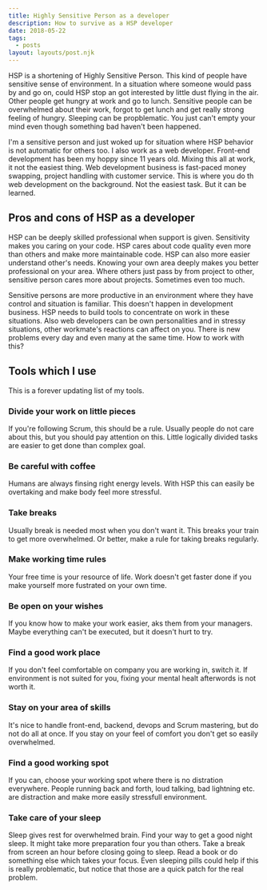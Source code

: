 ```yaml
---
title: Highly Sensitive Person as a developer
description: How to survive as a HSP developer
date: 2018-05-22
tags:
  - posts
layout: layouts/post.njk
---
```


HSP is a shortening of Highly Sensitive Person. This kind of people have sensitive sense of environment. In a situation where someone would pass by and go on, could HSP stop an got interested by little dust flying in the air. Other people get hungry at work and go to lunch. Sensitive people can be overwhelmed about their work, forgot to get lunch and get really strong feeling of hungry. Sleeping can be propblematic. You just can't empty your mind even though something bad haven't been happened.

I'm a sensitive person and just woked up for situation where HSP behavior is not automatic for others too. I also work as a web developer. Front-end development has been my hoppy since 11 years old. Mixing this all at work, it not the easiest thing. Web development business is fast-paced money swapping, project handling with customer service. This is where you do th web development on the background. Not the easiest task. But it can be learned.

## Pros and cons of HSP as a developer

HSP can be deeply skilled professional when support is given. Sensitivity makes you caring on your code. HSP cares about code quality even more than others and make more maintainable code. HSP can also more easier understand other's needs. Knowing your own area deeply makes you better professional on your area. Where others just pass by from project to other, sensitive person cares more about projects. Sometimes even too much.

Sensitive persons are more productive in an environment where they have control and situation is familiar. This doesn't happen in development business. HSP needs to build tools to concentrate on work in these situations. Also web developers can be own personalities and in stressy situations, other workmate's reactions can affect on you. There is new problems every day and even many at the same time. How to work with this?

## Tools which I use

This is a forever updating list of my tools.

### Divide your work on little pieces

If you're following Scrum, this should be a rule. Usually people do not care about this, but you should pay attention on this. Little logically divided tasks are easier to get done than complex goal.

### Be careful with coffee

Humans are always finsing right energy levels. With HSP this can easily be overtaking and make body feel more stressful.

### Take breaks

Usually break is needed most when you don't want it. This breaks your train to get more overwhelmed. Or better, make a rule for taking breaks regularly.

### Make working time rules

Your free time is your resource of life. Work doesn't get faster done if you make yourself more fustrated on your own time.

### Be open on your wishes

If you know how to make your work easier, aks them from your managers. Maybe everything can't be executed, but it doesn't hurt to try.

### Find a good work place

If you don't feel comfortable on company you are working in, switch it. If environment is not suited for you, fixing your mental healt afterwords is not worth it.

### Stay on your area of skills

It's nice to handle front-end, backend, devops and Scrum mastering, but do not do all at once. If you stay on your feel of comfort you don't get so easily overwhelmed.

### Find a good working spot

If you can, choose your working spot where there is no distration everywhere. People running back and forth, loud talking, bad lightning etc. are distraction and make more easily stressfull environment.

### Take care of your sleep

Sleep gives rest for overwhelmed brain. Find your way to get a good night sleep. It might take more preparation four you than others. Take a break from screen an hour before closing going to sleep. Read a book or do something else which takes your focus. Even sleeping pills could help if this is really problematic, but notice that those are a quick patch for the real problem.